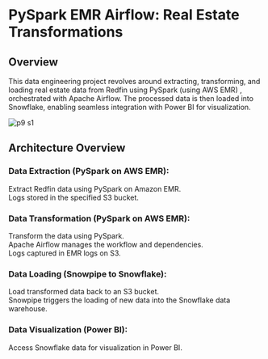 # PySpark EMR Airflow: Real Estate Transformations
## Overview
This data engineering project revolves around extracting, transforming, and loading real estate data from Redfin using PySpark (using AWS EMR) , orchestrated with Apache Airflow. The processed data is then loaded into Snowflake, enabling seamless integration with Power BI for visualization.  

![p9 s1](https://github.com/Souvik7861/PROJECTS/assets/120063616/3274e167-2001-43ab-aaad-92dfc548a95b)

## Architecture Overview
### Data Extraction (PySpark on AWS EMR):
Extract Redfin data using PySpark on Amazon EMR.  
Logs stored in the specified S3 bucket.
### Data Transformation (PySpark on AWS EMR):
Transform the data using PySpark.  
Apache Airflow manages the workflow and dependencies.  
Logs captured in EMR logs on S3.  
### Data Loading (Snowpipe to Snowflake):  
Load transformed data back to an S3 bucket.  
Snowpipe triggers the loading of new data into the Snowflake data warehouse.  
### Data Visualization (Power BI):  
Access Snowflake data for visualization in Power BI.  

